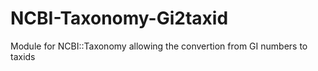 # NCBI-Taxonomy-Gi2taxid
Module for NCBI::Taxonomy allowing the convertion from GI numbers to taxids
